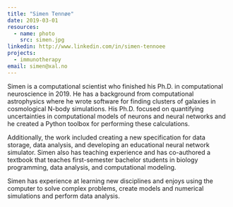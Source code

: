 ```yaml
---
title: "Simen Tennøe"
date: 2019-03-01
resources:
  - name: photo
    src: simen.jpg
linkedin: http://www.linkedin.com/in/simen-tennoee
projects:
  - immunotherapy
email: simen@xal.no
---
```


Simen is a computational scientist who finished his Ph.D. in computational
neuroscience in 2019.  He has a background from computational astrophysics
where he wrote software for finding clusters of galaxies in cosmological N-body
simulations.  His Ph.D. focused on quantifying uncertainties in computational
models of neurons and neural networks and he created a Python toolbox for
performing these calculations.

<!--more-->

Additionally, the work included creating a new specification for data storage,
data analysis, and developing an educational neural network simulator.  Simen
also has teaching experience and has co-authored a textbook that teaches
first-semester bachelor students in biology programming, data analysis, and
computational modeling.

Simen has experience at learning new disciplines and enjoys using the computer
to solve complex problems, create models and numerical simulations and perform
data analysis.

